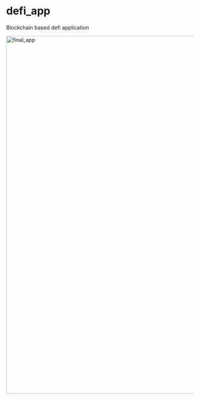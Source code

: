 # defi_app
Blockchain based defi application

<img width="959" alt="final_app" src="https://user-images.githubusercontent.com/51256279/143015653-bfb560e8-3481-48df-a6c3-07df763ed8b0.PNG">
